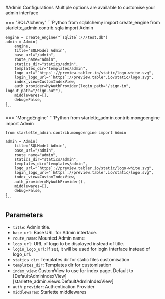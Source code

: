 #Admin Configurations
Multiple options are available to customise your admin interface

=== "SQLAlchemy"
    ```Python
    from sqlalchemy import create_engine
    from starlette_admin.contrib.sqla import Admin
    
    engine = create_engine("`sqlite`:///test.db")
    admin = Admin(
        engine,
        title="SQLModel Admin",
        base_url="/admin",
        route_name="admin",
        statics_dir="statics/admin",
        templates_dir="templates/admin",
        logo_url="`https`://preview.tabler.io/static/logo-white.svg",
        login_logo_url="`https`://preview.tabler.io/static/logo.svg",
        index_view=CustomIndexView,
        auth_provider=MyAuthProvider(login_path="/sign-in", logout_path="/sign-out"),
        middlewares=[],
        debug=False,
    )
    ```
=== "MongoEngine"
    ```Python
    from starlette_admin.contrib.mongoengine import Admin
    
    from starlette_admin.contrib.mongoengine import Admin
    
    admin = Admin(
        title="SQLModel Admin",
        base_url="/admin",
        route_name="admin",
        statics_dir="statics/admin",
        templates_dir="templates/admin",
        logo_url="`https`://preview.tabler.io/static/logo-white.svg",
        login_logo_url="`https`://preview.tabler.io/static/logo.svg",
        index_view=CustomIndexView,
        auth_provider=MyAuthProvider(),
        middlewares=[],
        debug=False,
    )
    ```

## Parameters

* `title`: Admin title.
* `base_url`: Base URL for Admin interface.
* `route_name`: Mounted Admin name
* `logo_url`: URL of logo to be displayed instead of title.
* `login_logo_url`: If set, it will be used for login interface instead of logo_url.
* `statics_dir`: Templates dir for static files customisation
* `templates_dir`: Templates dir for customisation
* `index_view`: CustomView to use for index page. Default to [DefaultAdminIndexView][starlette_admin.views.DefaultAdminIndexView]
* `auth_provider`: Authentication Provider
* `middlewares`: Starlette middlewares